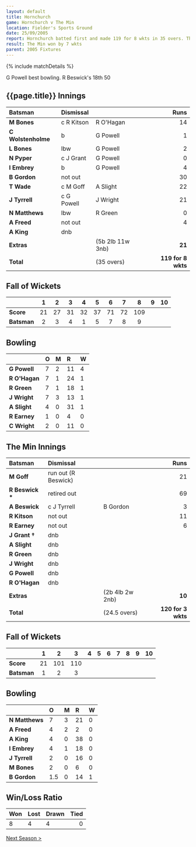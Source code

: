 ```yaml
---
layout: default
title: Hornchurch
game: Hornchurch v The Min
location: Fielder's Sports Ground
date: 25/09/2005
report: Hornchurch batted first and made 119 for 8 wkts in 35 overs. The Min replied with 120 for 3 wkts in 24.5 overs
result: The Min won by 7 wkts
parent: 2005 Fixtures
---
```


{% include matchDetails %}

G Powell best bowling. R Beswick's 18th 50

## {{page.title}} Innings

| Batsman | Dismissal |  | Runs |
|:---|:---|---|---:|
| **M Bones** | c R Kitson | R O'Hagan | 14 |
| **C Wolstenholme** | b | G Powell | 1 |
| **L Bones** | lbw | G Powell | 2 |
| **N Pyper** | c J Grant | G Powell | 0 |
| **I Embrey** | b | G Powell | 4 |
| **B Gordon** | not out |  | 30 |
| **T Wade** | c M Goff | A Slight | 22 |
| **J Tyrrell** | c G Powell | J Wright | 21 |
| **N Matthews** | lbw | R Green | 0 |
| **A Freed** | not out |  | 4 |
| **A King** | dnb |  |  |
| **Extras** | | (5b 2lb 11w 3nb) | **21** |
| **Total** | | (35 overs) | **119 for 8 wkts** |

## Fall of Wickets

| | 1 | 2 | 3 | 4 | 5 | 6 | 7 | 8 | 9 | 10 |
|---|:---:|:---:|:---:|:---:|:---:|:---:|:---:|:---:|:---:|:---:|
| **Score** | 21 | 27 | 31 | 32 | 37 | 71 | 72 | 109 |  |  |
| **Batsman** | 2 | 3 | 4 | 1 | 5 | 7 | 8 | 9 |  |  |

## Bowling

| | O | M | R | W |
|---|:---|:---|:---|:---|
| **G Powell** | 7 | 2 | 11 | 4 |
| **R O'Hagan** | 7 | 1 | 24 | 1 |
| **R Green** | 7 | 1 | 18 | 1 |
| **J Wright** | 7 | 3 | 13 | 1 |
| **A Slight** | 4 | 0 | 31 | 1 |
| **R Earney** | 1 | 0 | 4 | 0 |
| **C Wright** | 2 | 0 | 11 | 0 |

## The Min Innings

| Batsman | Dismissal |  | Runs |
|:---|:---|---|---:|
| **M Goff** | run out (R Beswick) |  | 21 |
| **R Beswick &#42;** | retired out |  | 69 |
| **A Beswick** | c J Tyrrell | B Gordon | 3 |
| **R Kitson** | not out |  | 11 |
| **R Earney** | not out |  | 6 |
| **J Grant &#8224;** | dnb |  |  |
| **A Slight** | dnb |  |  |
| **R Green** | dnb |  |  |
| **J Wright** | dnb |  |  |
| **G Powell** | dnb |  |  |
| **R O'Hagan** | dnb |  |  |
| **Extras** | | (2b 4lb 2w 2nb) | **10** |
| **Total** | | (24.5 overs) | **120 for 3 wkts** |

## Fall of Wickets

| | 1 | 2 | 3 | 4 | 5 | 6 | 7 | 8 | 9 | 10 |
|---|:---:|:---:|:---:|:---:|:---:|:---:|:---:|:---:|:---:|:---:|
| **Score** | 21 | 101 | 110 |  |  |  |  |  |  |  |
| **Batsman** | 1 | 2 | 3 |  |  |  |  |  |  |  |

## Bowling

| | O | M | R | W |
|---|:---|:---|:---|:---|
| **N Matthews** | 7 | 3 | 21 | 0 |
| **A Freed** | 4 | 2 | 2 | 0 |
| **A King** | 4 | 0 | 38 | 0 |
| **I Embrey** | 4 | 1 | 18 | 0 |
| **J Tyrrell** | 2 | 0 | 16 | 0 |
| **M Bones** | 2 | 0 | 6 | 0 |
| **B Gordon** | 1.5 | 0 | 14 | 1 |

## Win/Loss Ratio

| Won | Lost | Drawn | Tied |
|:---|:---|:---|---:|
| 8 | 4 | 4 | 0 |

[Next Season >](2006)